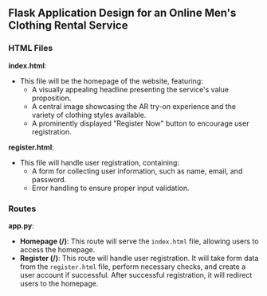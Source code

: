 ## Flask Application Design for an Online Men's Clothing Rental Service

### HTML Files

**index.html**:
- This file will be the homepage of the website, featuring:
  - A visually appealing headline presenting the service's value proposition.
  - A central image showcasing the AR try-on experience and the variety of clothing styles available.
  - A prominently displayed "Register Now" button to encourage user registration.

**register.html**:
- This file will handle user registration, containing:
  - A form for collecting user information, such as name, email, and password.
  - Error handling to ensure proper input validation.

### Routes

**app.py**:
- **Homepage (/)**: This route will serve the `index.html` file, allowing users to access the homepage.
- **Register (/)**: This route will handle user registration. It will take form data from the `register.html` file, perform necessary checks, and create a user account if successful. After successful registration, it will redirect users to the homepage.